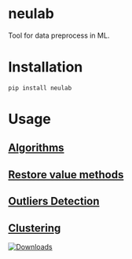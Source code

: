 # neulab
Tool for data preprocess in ML.

# Installation
```
pip install neulab
```
# Usage

## [Algorithms](docs/README_algrthms.md)

## [Restore value methods](docs/README_restore.md)

## [Outliers Detection](docs/README_out.md)

## [Clustering](docs/README_cluster.md)

[![Downloads](https://pepy.tech/badge/neulab)](https://pepy.tech/project/neulab)